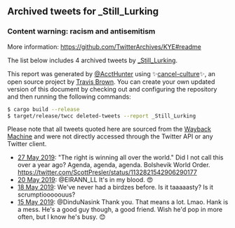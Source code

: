 ## Archived tweets for \_Still\_Lurking
### Content warning: racism and antisemitism
More information: https://github.com/TwitterArchives/KYE#readme

The list below includes 4 archived tweets by
[\_Still\_Lurking](https://twitter.com/_Still_Lurking).




This report was generated by [@AcctHunter](https://twitter.com/accthunter) using ✨[cancel-culture](https://github.com/travisbrown/cancel-culture)✨,
an open source project by [Travis Brown](https://twitter.com/travisbrown). You can create your own
updated version of this document by checking out and configuring the repository and then running
the following commands:

```bash
$ cargo build --release
$ target/release/twcc deleted-tweets --report _Still_Lurking
```

Please note that all tweets quoted here are sourced from the
[Wayback Machine](https://web.archive.org) and were not directly accessed through the Twitter API or
any Twitter client.



* [27 May 2019](https://web.archive.org/web/20190527022739/https://twitter.com/_Still_Lurking/status/1132835695129714688): "The right is winning all over the world."   Did I not call this over a year ago? Agenda, agenda, agenda. Bolshevik World Order. https://twitter.com/ScottPresler/status/1132821542906290177
* [20 May 2019](https://web.archive.org/web/20190520003014/https://twitter.com/_Still_Lurking/status/1130269465646686209): @EIRANN_LL It's in my blood. 😍
* [18 May 2019](https://web.archive.org/web/20190518230247/https://twitter.com/_Still_Lurking/status/1129885070297370625): We've never had a birdzes before. Is it taaaaasty? Is it scrumptiooooouus?
* [15 May 2019](https://web.archive.org/web/20190515234116/https://twitter.com/_Still_Lurking/status/1128807591314747392): @DinduNasink Thank you. That means a lot.   Lmao. Hank is a mess. He's a good guy though, a good friend. Wish he'd pop in more often, but I know he's busy. 😊
